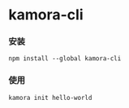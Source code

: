 # kamora-cli

### 安装
```
npm install --global kamora-cli
```

### 使用
```
kamora init hello-world
```
